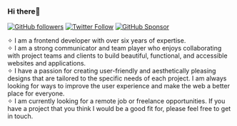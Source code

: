 <!--
**berkayaskin/berkayaskin** is a ✨ _special_ ✨ repository because its `README.md` (this file) appears on your GitHub profile.

Here are some ideas to get you started:

- 🔭 I’m currently working on ...
- 🌱 I’m currently learning ...
- 👯 I’m looking to collaborate on ...
- 🤔 I’m looking for help with ...
- 💬 Ask me about ...
- 📫 How to reach me: ...
- 😄 Pronouns: ...
- ⚡ Fun fact: ...
-->
### Hi there👋

[![GitHub followers](https://img.shields.io/github/followers/berkayaskin?label=Follow%20at%20GitHub&style=for-the-badge)](https://github.com/berkayaskin)
[![Twitter Follow](https://img.shields.io/twitter/follow/berkayaskin?label=Follow%20at%20Twitter&style=for-the-badge)](https://twitter.com/berkayaskin)
[![GitHub Sponsor](https://img.shields.io/badge/SUPPORT%20AT-GITHUB-blue?style=for-the-badge)](https://github.com/sponsors/berkayaskin)

✧ I am a frontend developer with over six years of expertise.\
✧ I am a strong communicator and team player who enjoys collaborating with project teams and clients to build beautiful, functional, and accessible websites and applications.\
✧ I have a passion for creating user-friendly and aesthetically pleasing designs that are tailored to the specific needs of each project. I am always looking for ways to improve the user experience and make the web a better place for everyone.\
✧ I am currently looking for a remote job or freelance opportunities. If you have a project that you think I would be a good fit for, please feel free to get in touch.

<!--
![Berkay's GitHub Stats](https://github-readme-stats.vercel.app/api?username=berkayaskin&show_icons=true)
-->
